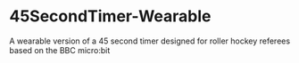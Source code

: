 # 45SecondTimer-Wearable
A wearable version of a 45 second timer designed for roller hockey referees based on the BBC micro:bit
